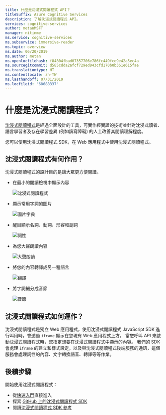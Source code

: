 ```yaml
---
title: 什麼是沈浸式閱讀程式 API？
titleSuffix: Azure Cognitive Services
description: 了解沈浸式閱讀程式 API。
services: cognitive-services
author: metanMSFT
manager: nitinme
ms.service: cognitive-services
ms.subservice: immersive-reader
ms.topic: overview
ms.date: 06/20/2019
ms.author: metan
ms.openlocfilehash: f84804fbad07357706e786fc449fce9e42a5ec4a
ms.sourcegitcommit: d585cdda2afcf729ed943cfd170b0b361e615fae
ms.translationtype: HT
ms.contentlocale: zh-TW
ms.lasthandoff: 07/31/2019
ms.locfileid: "68688337"
---
```

# <a name="what-is-immersive-reader"></a>什麼是沈浸式閱讀程式？

[沈浸式閱讀程式](https://www.onenote.com/learningtools)是經過全面設計的工具，可實作經實證的技術並針對沈浸式讀者、語言學習者及存在學習差異 (例如讀寫障礙) 的人士改善其閱讀理解程度。

您可以使用沈浸式閱讀程式 SDK，在 Web 應用程式中使用沈浸式閱讀程式。

## <a name="what-does-immersive-reader-do"></a>沈浸式閱讀程式有何作用？

沈浸式閱讀程式的設計目的是讓大眾更方便閱讀。

* 在最小的閱讀檢視中顯示內容

  ![沈浸式閱讀程式](./media/immersive-reader.png)

* 顯示常用字詞的圖片

  ![圖片字典](./media/picture-dictionary.png)

* 醒目顯示名詞、動詞、形容和副詞

  ![詞性](./media/parts-of-speech.png)

* 為您大聲朗讀內容

  ![大聲朗讀](./media/read-aloud.png)

* 將您的內容轉譯成另一種語言

  ![翻譯](./media/translation.png)

* 將字詞細分成音節

  ![音節](./media/syllabification.png)

## <a name="how-does-immersive-reader-work"></a>沈浸式閱讀程式如何運作？

沈浸式閱讀程式是獨立 Web 應用程式，使用沈浸式閱讀程式 JavaScript SDK 進行叫用時，會透過 `iframe` 顯示在您現有 Web 應用程式上方。 當您呼叫 API 來啟動沈浸式閱讀程式時，您指定想要在沈浸式閱讀程式中顯示的內容。 我們的 SDK 會處理 `iframe` 的建立和樣式設定，以及與沈浸式閱讀程式後端服務的通訊，這個服務會處理詞性的內容、文字轉換語音、轉譯等等作業。

## <a name="next-steps"></a>後續步驟

開始使用沈浸式閱讀程式：

* 從[快速入門](./quickstart.md)直接進入
* 探索 [GitHub 上的沈浸式閱讀程式 SDK](https://github.com/microsoft/immersive-reader-sdk)
* 閱讀[沈浸式閱讀程式 SDK 參考](./reference.md)